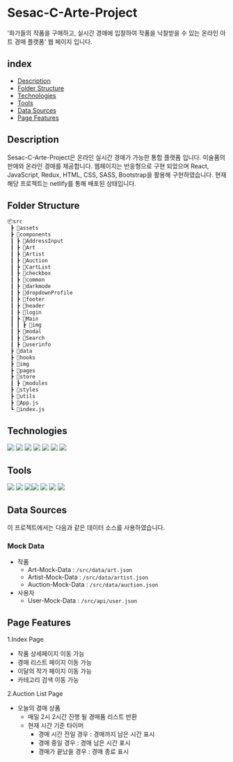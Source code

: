 # Sesac-C-Arte-Project

'화가들의 작품을 구매하고, 실시간 경매에 입찰하여 작품을 낙찰받을 수 있는 온라인 아트 경매 플랫폼' 웹 페이지 입니다.

## index

- [Description](#Description)
- [Folder Structure](#Folder-Structure)
- [Technologies](#Technologies)
- [Tools](#Tools)
- [Data Sources](#Data-Sources)
- [Page Features](#Page-Features)

## Description

Sesac-C-Arte-Project은 온라인 실시간 경매가 가능한 통합 플랫폼 입니다.
미술품의 판매와 온라인 경매를 제공합니다.
웹페이지는 반응형으로 구현 되었으며 React, JavaScript, Redux, HTML, CSS, SASS, Bootstrap을 활용해 구현하였습니다.
현재 해당 프로젝트는 netlify를 통해 배포된 상태입니다.

## Folder Structure

```bash
📦src
 ┣ 📂assets
 ┣ 📂components
 ┃ ┣ 📂AddressInput
 ┃ ┣ 📂Art
 ┃ ┣ 📂Artist
 ┃ ┣ 📂Auction
 ┃ ┣ 📂CartList
 ┃ ┣ 📂checkbox
 ┃ ┣ 📂common
 ┃ ┣ 📂darkmode
 ┃ ┣ 📂dropdownProfile
 ┃ ┣ 📂footer
 ┃ ┣ 📂header
 ┃ ┣ 📂login
 ┃ ┣ 📂Main
 ┃ ┃ ┣ 📂img
 ┃ ┣ 📂modal
 ┃ ┣ 📂Search
 ┃ ┣ 📂userinfo
 ┣ 📂data
 ┣ 📂hooks
 ┣ 📂img
 ┣ 📂pages
 ┣ 📂store
 ┃ ┣ 📂modules
 ┣ 📂styles
 ┣ 📂utils
 ┣ 📜App.js
 ┗ 📜index.js
```

## Technologies

<img src="https://img.shields.io/badge/react-61DAFB?style=for-the-badge&logo=react&logoColor=white"> <img src="https://img.shields.io/badge/html5-E34F26?style=for-the-badge&logo=html5&logoColor=white"> <img src="https://img.shields.io/badge/CSS3-1572B6?style=for-the-badge&logo=css3&logoColor=white"> <img src="https://img.shields.io/badge/javascript-F7DF1E?style=for-the-badge&logo=javascript&logoColor=white"> <img src="https://img.shields.io/badge/bootstrap-7952B3?style=for-the-badge&logo=bootstrap&logoColor=white"> <img src="https://img.shields.io/badge/redux-764ABC?style=for-the-badge&logo=redux&logoColor=white"> <img src="https://img.shields.io/badge/sass-CC6699?style=for-the-badge&logo=sass&logoColor=white">

## Tools

<img src="https://img.shields.io/badge/visualstudio-5C2D91?style=for-the-badge&logo=visualstudio&logoColor=white"> <img src="https://img.shields.io/badge/figma-F24E1E?style=for-the-badge&logo=figma&logoColor=white"> <img src="https://img.shields.io/badge/git-F05032?style=for-the-badge&logo=git&logoColor=white"><img src="https://img.shields.io/badge/github-181717?style=for-the-badge&logo=github&logoColor=white"> <img src="https://img.shields.io/badge/netlify-00C7B7?style=for-the-badge&logo=netlify&logoColor=white"> <img src="https://img.shields.io/badge/slack-4A154B?style=for-the-badge&logo=slack&logoColor=white"> <a href="https://www.notion.so/2-C-96a44cf86ea745739afdb0f296b0de2f"><img src="https://img.shields.io/badge/notion-000000?style=for-the-badge&logo=notion&logoColor=white"></a>

## Data Sources

이 프로젝트에서는 다음과 같은 데이터 소스를 사용하였습니다.

### Mock Data

- 작품
  - Art-Mock-Data : `/src/data/art.json`
  - Artist-Mock-Data : `/src/data/artist.json`
  - Auction-Mock-Data : `/src/data/auction.json`
- 사용자
  - User-Mock-Data : `/src/api/user.json`

## Page Features

1.Index Page

- 작품 상세페이지 이동 가능
- 경매 리스트 페이지 이동 가능
- 이달의 작가 페이지 이동 가능
- 카테고리 검색 이동 가능

2.Auction List Page

- 오늘의 경매 상품
  - 매일 2시 2시간 진행 될 경매품 리스트 반환
  - 현재 시간 기준 타이머
    - 경매 시간 전일 경우 : 경매까지 남은 시간 표시
    - 경매 중일 경우 : 경매 남은 시간 표시
    - 경매가 끝났을 경우 : 경매 종료 표시

